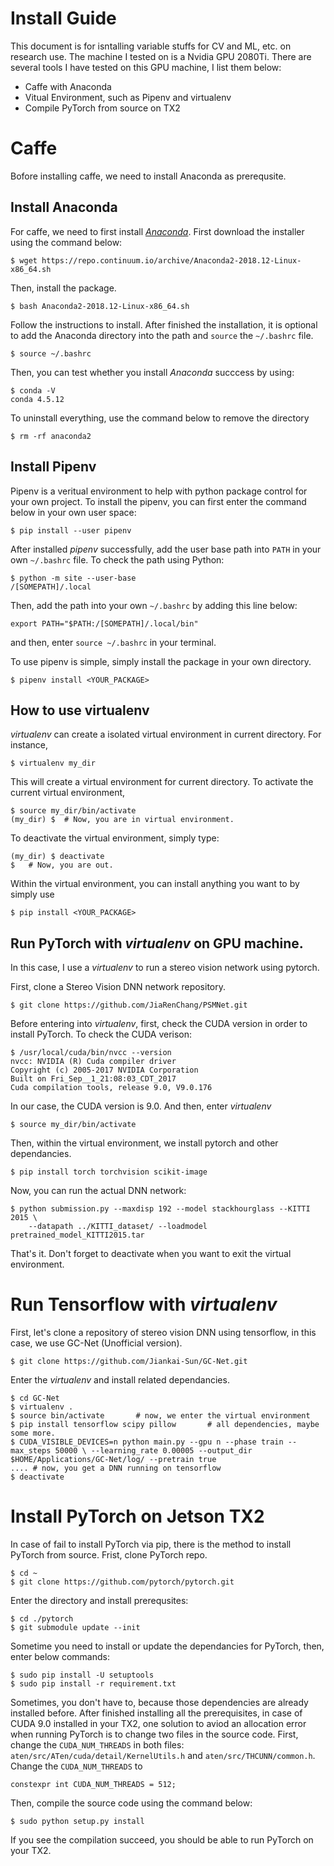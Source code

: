 # Install Guide

This document is for isntalling variable stuffs for CV and ML, etc. on research use. The machine I tested on is a Nvidia GPU 2080Ti. There are several tools I have tested on this GPU machine, I list them below:
- Caffe with Anaconda
- Vitual Environment, such as Pipenv and virtualenv
- Compile PyTorch from source on TX2

# Caffe
Bofore installing caffe, we need to install Anaconda as prerequsite.
## Install Anaconda
For caffe, we need to first install [*Anaconda*](https://conda.io/docs/user-guide/install/index.html). First download the installer using the command below:
```
$ wget https://repo.continuum.io/archive/Anaconda2-2018.12-Linux-x86_64.sh
```
Then, install the package.
```
$ bash Anaconda2-2018.12-Linux-x86_64.sh
```
Follow the instructions to install. After finished the installation, it is optional to add the Anaconda directory into the path and `source` the `~/.bashrc` file.
```
$ source ~/.bashrc
```
Then, you can test whether you install *Anaconda* succcess by using:
```
$ conda -V
conda 4.5.12
```

To uninstall everything, use the command below to remove the directory
```
$ rm -rf anaconda2
```

## Install Pipenv
Pipenv is a veritual environment to help with python package control for your own project. To install the pipenv, you can first enter the command below in your own user space:
```
$ pip install --user pipenv
```
After installed *pipenv* successfully, add the user base path into `PATH` in your own `~/.bashrc` file. To check the path using Python:
```
$ python -m site --user-base 
/[SOMEPATH]/.local
```
Then, add the path into your own `~/.bashrc` by adding this line below:
```
export PATH="$PATH:/[SOMEPATH]/.local/bin"
```
and then, enter `source ~/.bashrc` in your terminal.

To use pipenv is simple, simply install the package in your own directory.
```
$ pipenv install <YOUR_PACKAGE>
```

## How to use virtualenv

*virtualenv* can create a isolated virtual environment in current directory. For instance,
```
$ virtualenv my_dir
```
This will create a virtual environment for current directory. To activate the current virtual environment,
```
$ source my_dir/bin/activate
(my_dir) $  # Now, you are in virtual environment.
```
To deactivate the virtual environment, simply type:
```
(my_dir) $ deactivate
$   # Now, you are out.
```
Within the virtual environment, you can install anything you want to by simply use 
```
$ pip install <YOUR_PACKAGE>
```

## Run PyTorch with *virtualenv* on GPU machine.
In this case, I use a *virtualenv* to run a stereo vision network using pytorch.

First, clone a Stereo Vision DNN network repository.
```
$ git clone https://github.com/JiaRenChang/PSMNet.git
```
Before entering into *virtualenv*, first, check the CUDA version in order to install PyTorch. To check the CUDA verison:
```
$ /usr/local/cuda/bin/nvcc --version
nvcc: NVIDIA (R) Cuda compiler driver
Copyright (c) 2005-2017 NVIDIA Corporation
Built on Fri_Sep__1_21:08:03_CDT_2017
Cuda compilation tools, release 9.0, V9.0.176
```
In our case, the CUDA version is 9.0. And then, enter *virtualenv*
```
$ source my_dir/bin/activate
```
Then, within the virtual environment, we install pytorch and other dependancies.
```
$ pip install torch torchvision scikit-image
```
Now, you can run the actual DNN network:
```
$ python submission.py --maxdisp 192 --model stackhourglass --KITTI 2015 \
    --datapath ../KITTI_dataset/ --loadmodel pretrained_model_KITTI2015.tar
```
That's it. Don't forget to deactivate when you want to exit the virtual environment.



# Run Tensorflow with *virtualenv*
First, let's clone a repository of stereo vision DNN using tensorflow, in this case, we use GC-Net (Unofficial version).
```
$ git clone https://github.com/Jiankai-Sun/GC-Net.git
```
Enter the *virtualenv* and install related dependancies.
```
$ cd GC-Net
$ virtualenv .
$ source bin/activate       # now, we enter the virtual environment
$ pip install tensorflow scipy pillow       # all dependencies, maybe some more. 
$ CUDA_VISIBLE_DEVICES=n python main.py --gpu n --phase train --max_steps 50000 \ --learning_rate 0.00005 --output_dir $HOME/Applications/GC-Net/log/ --pretrain true
.... # now, you get a DNN running on tensorflow
$ deactivate
```


# Install PyTorch on Jetson TX2
In case of fail to install PyTorch via pip, there is the method to install PyTorch from source.
Frist, clone PyTorch repo.
```
$ cd ~
$ git clone https://github.com/pytorch/pytorch.git
```
Enter the directory and install prerequsites:
```
$ cd ./pytorch
$ git submodule update --init
```
Sometime you need to install or update the dependancies for PyTorch, then, enter below commands:
```
$ sudo pip install -U setuptools
$ sudo pip install -r requirement.txt
```
Sometimes, you don't have to, because those dependencies are already installed before.
After finished installing all the prerequisites, in case of CUDA 9.0 installed in your TX2, one solution to aviod an allocation error when running PyTorch is to change two files in the source code.
First, change the `CUDA_NUM_THREADS` in both files: `aten/src/ATen/cuda/detail/KernelUtils.h` and `aten/src/THCUNN/common.h`. Change the `CUDA_NUM_THREADS` to 
```
constexpr int CUDA_NUM_THREADS = 512;
```
Then, compile the source code using the command below:
```
$ sudo python setup.py install
```
If you see the compilation succeed, you should be able to run PyTorch on your TX2.
